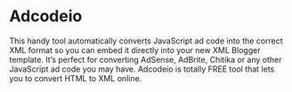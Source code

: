 # Adcodeio
This handy tool automatically converts JavaScript ad code into the correct XML format so you can embed it directly into your new XML Blogger template. It’s perfect for converting AdSense, AdBrite, Chitika or any other JavaScript ad code you may have. Adcodeio is totally FREE tool that lets you to convert HTML to XML online.
